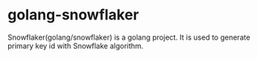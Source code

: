 # golang-snowflaker
Snowflaker(golang/snowflaker) is a golang project. It is used to generate primary key id with Snowflake algorithm.
